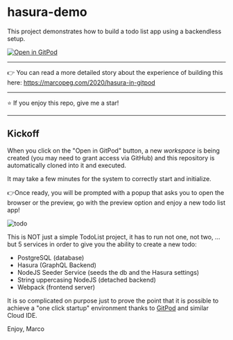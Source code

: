 # hasura-demo

This project demonstrates how to build a todo list app using a
backendless setup.

[![Open in GitPod](https://gitpod.io/button/open-in-gitpod.svg)](https://gitpod.io/#https://github.com/marcopeg/hasura-demo)

---

👉 You can read a more detailed story about the experience of building this here:
https://marcopeg.com/2020/hasura-in-gitpod

---

⭐️ If you enjoy this repo, give me a star!

---

## Kickoff

When you click on the "Open in GitPod" button, a new _workspace_ is
being created (you may need to grant access via GitHub) and this
repository is automatically cloned into it and executed.

It may take a few minutes for the system to correctly start and
initialize.

👉Once ready, you will be prompted with a popup that asks you to open
the browser or the preview, go with the preview option and enjoy
a new todo list app!

![todo](https://i.imgflip.com/3q5zv1.jpg)

This is NOT just a simple TodoList project, it has to run not one,
not two, ... but 5 services in order to give you the ability to
create a new todo:

- PostgreSQL (database)
- Hasura (GraphQL Backend)
- NodeJS Seeder Service (seeds the db and the Hasura settings)
- String uppercasing NodeJS (detached backend)
- Webpack (frontend server)

It is so complicated on purpose just to prove the point that it is
possible to achieve a "one click startup" environment thanks to
[GitPod](https://gitpod.io) and similar Cloud IDE.

Enjoy,
Marco
